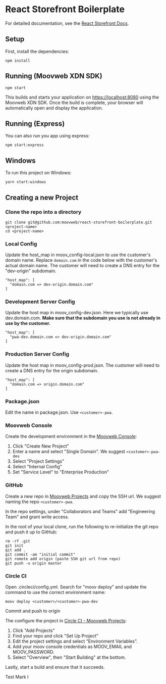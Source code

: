 # React Storefront Boilerplate

For detailed documentation, see the [React Storefront Docs](https://pwa.moovweb.com).

## Setup

First, install the dependencies:

```
npm install
```

## Running (Moovweb XDN SDK)

```
npm start
```

This builds and starts your application on [https://localhost:8080](https://localhost:8080) using the Moovweb XDN SDK.  Once the build is complete, your browser will automatically open and display the application.

## Running (Express)

You can also run you app using express:

```
npm start:express
```

## Windows

To run this project on Windows:

```
yarn start:windows
```

## Creating a new Project

### Clone the repo into a directory

```
git clone git@github.com:moovweb/react-storefront-boilerplate.git <project-name>
cd <project-name>
```

### Local Config

Update the host_map in moov_config-local.json to use the customer's domain name.  Replace `domain.com` in the code below with the customer's actual domain name.  The customer will need to create a DNS entry for the "dev-origin" subdomain.

```
"host_map": [
  "domain.com => dev-origin.domain.com"
]
```

### Development Server Config

Update the host map in moov_config-dev.json.  Here we typically use dev.domain.com.  **Make sure that the subdomain you use is not already in use by the customer.**

```
"host_map": [
  "pwa-dev.domain.com => dev-origin.domain.com"
]
```

### Production Server Config

Update the host map in moov_config-prod.json.  The customer will need to create a DNS entry for the origin subdomain.

```
"host_map": [
  "domain.com => origin.domain.com"
]
```

### Package.json

Edit the name in package.json.  Use `<customer>-pwa`.

### Moovweb Console

Create the development environment in the [Moovweb Console](https://console.moovweb.com):

1. Click "Create New Project"
2. Enter a name and select "Single Domain".  We suggest `<customer>-pwa-dev`
3. Select "Project Settings"
4. Select "Internal Config"
5. Set "Service Level" to "Enterprise Production"

### GitHub

Create a new repo in [Moovweb Projects](https://github.com/organizations/moovweb-projects/repositories/new) and copy the SSH url.  We suggest naming the repo `<customer>-pwa`.

In the repo settings, under "Collaborators and Teams" add "Engineering Team" and grant write access.

In the root of your local clone, run the following to re-initialize the git repo and push it up to GitHub:

```
rm -rf .git
git init
git add .
git commit -am "initial commit"
git remote add origin (paste SSH git url from repo)
git push -u origin master
```

### Circle CI

Open .circleci/config.yml.  Search for "moov deploy" and update the command to use the correct environment name:

```
moov deploy <customer>/<customer>-pwa-dev
```

Commit and push to origin

The configure the project in [Circle CI - Moovweb Projects](https://circleci.com/gh/moovweb-projects):

1. Click "Add Projects"
2. Find your repo and click "Set Up Project"
3. Edit the project settings and select "Environment Variables".
4. Add your moov console credentials as MOOV_EMAIL and MOOV_PASSWORD.
5. Select "Overview", then "Start Building" at the bottom.

Lastly, start a build and ensure that it succeeds.


Test Mark I
